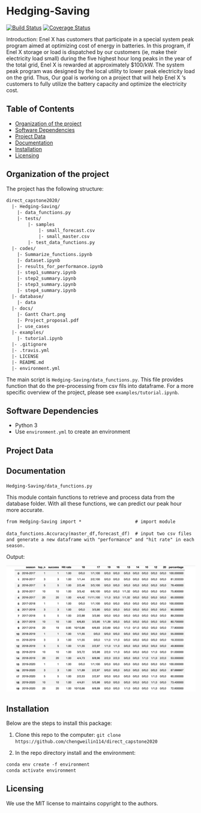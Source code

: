 # Hedging-Saving

[![Build Status](https://travis-ci.org/chengweilin114/direct_capstone2020.svg?branch=master)](https://travis-ci.org/github/chengweilin114/direct_capstone2020)
[![Coverage Status](https://coveralls.io/repos/github/chengweilin114/direct_capstone2020/badge.svg?branch=master)](https://coveralls.io/github/chengweilin114/direct_capstone2020?branch=master)

Introduction: Enel X has customers that participate in a special system peak program aimed at optimizing cost of energy in batteries. In this program, if Enel X storage or load is dispatched by our customers (ie, make their electricity load small) during the five highest hour long peaks in the year of the total grid, Enel X is rewarded at approximately $100/kW. The system peak program was designed by the local utility to lower peak electricity load on the grid. Thus, Our goal is working on a project that will help Enel X ‘s customers to fully utilize the battery capacity and optimize the electricity cost.

## Table of Contents


- [Organization of the project](#Organization-of-the-project)
- [Software Dependencies](#Software-Dependencies)
- [Project Data](#Project-Data)
- [Documentation](#Documentation)
- [Installation](#Installation)
- [Licensing](#Licensing)


## Organization of the project

The project has the following structure:

    direct_capstone2020/
      |- Hedging-Saving/
        |- data_functions.py
        |- tests/
            |- samples
                |- small_forecast.csv
                |- small_master.csv
            |- test_data_functions.py
      |- codes/
        |- Summarize_functions.ipynb
        |- dataset.ipynb
        |- results_for_performance.ipynb
        |- step1_summary.ipynb
        |- step2_summary.ipynb
        |- step3_summary.ipynb
        |- step4_summary.ipynb
      |- database/
        |- data
      |- docs/
        |- Gantt Chart.png
        |- Project_proposal.pdf
        |- use_cases
      |- examples/
        |- tutorial.ipynb
      |- .gitignore
      |- .travis.yml
      |- LICENSE
      |- README.md
      |- environment.yml     


The main script is `Hedging-Saving/data_functions.py`. This file provides function that do the pre-processing from csv fils into dataframe. For a more specific overview of the project, please see `examples/tutorial.ipynb`.


## Software Dependencies

- Python 3
- Use `environment.yml` to create an environment


## Project Data


## Documentation

`Hedging-Saving/data_functions.py`

This module contain functions to retrieve and process data from the database folder. 
With all these functions, we can predict our peak hour more accurate. 

```
from Hedging-Saving import * 		            # import module

data_functions.Accuracy(master_df,forecast_df) 	# input two csv files and generate a new dataframe with "performance" and "hit rate" in each season.
```

Output:

![](images/top3_performance.png)

## Installation

Below are the steps to install this package:
1. Clone this repo to the computer: `git clone https://github.com/chengweilin114/direct_capstone2020`

2. In the repo directory install and the environment:
```
conda env create -f environment
conda activate environment
```

## Licensing


We use the MIT license to maintains copyright to the authors.
